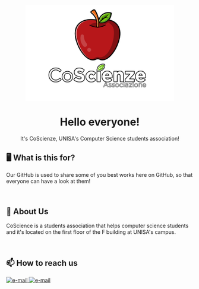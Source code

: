 <p align="center">
  <img width="400px" src="CoScienze_wth.png" align="center" alt="CoScienze" />
  <h1 align="center">Hello everyone!</h1>
    <p align="center">It's CoScienze, UNISA's Computer Science students association!</p>
</p>

<h2>🖥️ What is this for?</h2>
<p>Our GitHub is used to share some of you best works here on GitHub, so that everyone can have a look at them!</p>
</br>

<h2>🍎 About Us</h2>
<p>CoScience is a students association that helps computer science students and it's located on the first floor of the F building at UNISA's campus.</p>
</br>

<h2>📫 How to reach us</h2>
<p align="left">
<a href="mailto:associazionecoscienze@gmail.com" target="_blank" rel="noreferrer">
    <img
      src="https://upload.wikimedia.org/wikipedia/commons/thumb/7/7e/Gmail_icon_%282020%29.svg/300px-Gmail_icon_%282020%29.svg.png"
      alt="e-mail"
      width="40"
      height="35"
    />
  </a>
  <a href="https://www.instagram.com/associazione_coscienze/" target="_blank" rel="noreferrer">
    <img
      src="https://upload.wikimedia.org/wikipedia/commons/9/95/Instagram_logo_2022.svg"
      alt="e-mail"
      width="40"
      height="40"
    />
  </a>
</p>
